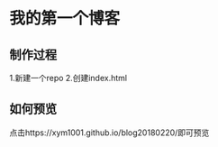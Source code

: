 # 我的第一个博客

## 制作过程

1.新建一个repo
2.创建index.html

## 如何预览

点击https://xym1001.github.io/blog20180220/即可预览
